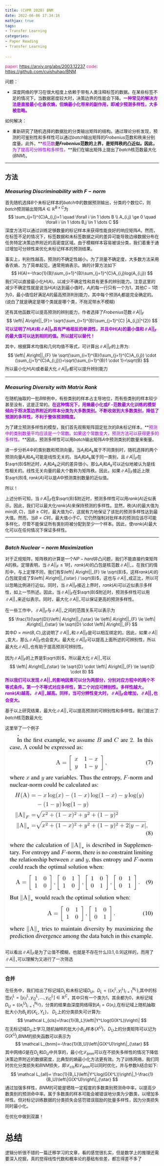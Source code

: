 ```yaml
---
title: (CVPR 2020) BNM
date: 2022-06-06 17:34:18
mathjax: true
tags:
- Transfer Learning
categories:
- Paper Reading
- Transfer Learning

---
```




<font color=VioletRed>paper</font>: https://arxiv.org/abs/2003.12237
<font color=VioletRed>code</font>:  https://github.com/cuishuhao/BNM

问题：

- 深度网络的学习在很大程度上依赖于带有人类注释标签的数据。在某些标签不足的情况下，当数据密度较大时，决策边界的性能会下降。**<font color=DarkViolet>一种常见的解决方法是直接最小化香农熵，但熵最小化带来的副作用，即减少预测多样性，大多被忽略。</font>**

如何解决：

- 重新研究了随机选择的数据批的分类输出矩阵的结构。通过理论分析发现，预测的可鉴别性和多样性可以通过$batch$输出矩阵的$Frobenius$范数和秩来分别度量。此外，**<font color=DarkViolet>核范数</font>**是$Frobenius$范数的上界，是矩阵秩的凸近似。因此，**<font color=DarkViolet>为了提高可分辨性和多样性，</font>**我们在输出矩阵上提出了$batch$核范数最大化$(BNM)$。

***

## 方法

### $Measuring \  Discriminability  \ with \  F -norm$

首先随机选择$B$个未标记样本的$batch$中的数据预测输出，分类的个数位$C$，则$batch$预测输出矩阵$A \in \mathbb R^{B \times C}$为
$$
\sum_{j=1}^{C}A_{i,j}=1 \quad \forall i \in 1 \dots B  \\
A_{i,j} \ge 0 \quad \forall i \in 1 \dots B,j \in 1 \dots C
$$
深度方法可以通过训练足够数量的标记样本来获得性能良好的响应矩阵$A$。然而，在标签不足的情况下，标签数据和未标签数据之间的差异可能导致边缘数据分布在任务特定决策边界附近的高密度区域。由于模糊样本容易被误分类，我们着重于通过增加可分辨性来优化未标记样本的预测结果。

事实上，判别性越高，预测的不确定性越小。为了测量不确定度，大多数方法采用香农熵，为了简单起见，通常用熵表示。熵的计算方法如下
$$
H(A)=-\frac{1}{B}\sum_{i=1}^{B}\sum_{j=1}^{C}A_{i,j}log(A_{i,j})
$$
我们可以直接最小化$H(A)$，以减少不确定性和具有更多的辨别能力。注意这里的减少不确定性就是说当$H(A)$达到最小值时，$A_i$的每一行只有一个为1，其他$C−1$项为0，最小值恰好满足$A$的最高预测判别能力，其中每个预测$A_i$都是完全确定的。(说白了就是确定是哪个类就是哪个类，不拖泥带水不模糊)

还有其他函数可以提高预测的辨别能力，作者选择了$Frobenius$范数$\left\| A\right||_{F}$
$$
\left\| A\right||_{F}= \sqrt{\sum_{i=1}^{B}\sum_{j=1}^{C} |A_{i,j}|^{2}}
$$
**<font color=DarkViolet>可以证明了$H(A)$和$\left\| A\right||_{F}$具有严格相反的单调性，并且中$H(A)$的最小值和$\left\| A\right||_{F}$的最大值可以达到相同的值。所以就可以替代！</font>**

其中，根据算术均值和几何均值不等式，可计算出$\left\| A\right||_{F}$的上界为:
$$
\left\| A\right||_{F} \le \sqrt{\sum_{i=1}^{B}(\sum_{j=1}^{C}A_{i,j}) \cdot (\sum_{j=1}^{C}A_{i,j})}=\sqrt{\sum_{i=1}^{B}1 \cdot 1}=\sqrt{B}
$$
所以最小化$H(A)$或者最大化$\left\| A\right||_{F}$都可以提升辨别能力

***

###  $Measuring  \ Diversity \  with \  Matrix \  Rank$

在随机抽取的一批$B$样例中，有些类别的样本占主导地位，而有些类别的样本较少甚至没有，这是正常的。**<font color=DarkViolet>在这种情况下，用熵最小化或$F$ -范数最大化训练的模型倾向于将决策边界附近的样本分类为大多数类别。不断收敛到大多数类别，降低了预测的多样性，不利于整体预测精度。</font>**

为了建立预测多样性的模型，我们首先观察矩阵固定批次的$B$未标记样本。**<font color=DarkViolet>预测中的类别数量平均应该是一个常数。如果这个常数变大，预测方法可以获得更多的多样性。</font>**因此，预测多样性可以用$batch$输出矩阵$A$中预测类别的数量来衡量。

进一步分析$A$中的类别数和预测向量。当$A_i$和$A_k$属于不同类别时，随机选择的两个预测向量$A_i$和$A_k$可能是线性无关的。当$A_i$和$A_k$属于同一类别，且$\left\| A\right||_{F}$在$\sqrt{B}$附近时，$A_i$和$A_k$之间的差异很小。那么$A_i$和$A_k$可以近似地被认为是线性相关的。线性无关向量的最大个数称为矩阵秩。因此，如果$\left\| A\right||_{F}$接近上限$\sqrt{B}$, $rank(A)$可以是$A$中预测类别数量的近似值。

所以！

上述分析可知，当$\left\| A\right||_{F}$在$\sqrt{B}$附近时，预测多样性可以用$rank(A)$近似表示。因此，我们可以最大化$rank(A)$来保持预测的多样性。显然，秩(A)的最大值为$min(B, C)$，当$B≥C$时，最大值为$C$，这就有力地保证了该批的预测多样性达到最大值。然而，当$B < C$时，最大值小于$C$，它仍然强制对批样本的预测应该尽可能多样化，尽管不能保证所有类别将被分配到至少一个样本。因此，使$rank(A)$最大化可以在任何情况下保证多样性。

***

### $Batch \ Nuclear-norm \  Maximization$

对于正规矩阵，矩阵秩的计算是一个$NP-hard$非凸问题，我们不能直接约束矩阵$A$的秩。定理表明，当$\left\| A\right||_{F} \le 1$时，$rank(A)$的凸包是核范数$\left\| A\right||_{\star}$。在我们的情形中，与上定理不同，我们有$\left\| A\right||_{F} \le \sqrt{B}$，这样$rank(A)$的凸包就变成了$\left\| A\right||_{\star} /  \sqrt{B}$，这也与$\left\| A\right||_{\star}$成正比，所以可以忽略比例进行近似。同时，当$\left\| A\right||_{F}$接近上界时，$rank(A)$可以近似表示多样性，如上一节所述。因此，当$\left\| A\right||_{F}$在$\sqrt{B}$附近时，预测多样性可以用$\left\| A\right||_{\star}$来近似表示。同时，最大化$\left\| A\right||_{\star}$可以保证更高的预测多样性。

在一些工作中，$\left\| A\right||_{F}$与$\left\| A\right||_{\star}$之间的范围关系可以表示为
$$
\frac{1}{\sqrt{D}}\left\| A\right||_{\star} \le \left\| A\right||_{F} \le \left\| A\right||_{\star} \le \sqrt{D} \cdot \left\| A\right||_{F}
$$
其中$D=min(B, C)$,这说明了$\left\| A\right||_{\star}$和$\left\| A\right||_{F}$是可以相互绑定的。因此，如果$\left\| A\right||_{\star}$变大，那么$\left\| A\right||_{F}$也会变大。最大化$\left\| A\right||_{F}$可以提高上面所述的可辨别性，所以最大化$\left\| A\right||_{\star}$也有助于提高预测可辨别性。

因为$\left\| A\right||_{F}$的上界是$\sqrt{B}$，所以最大化$\left\| A\right||_{\star}$可以
$$
\left\| A\right||_{\star} \le \sqrt{D} \cdot \left\| A\right||_{F} \le \sqrt{D \cdot B}
$$
**<font color=DarkViolet>所以我们可以发现$\left\| A\right||_{\star}$的影响因素可以分为两部分，分别对应方程中的两个不等式条件。第一个不等式对应多样性，第二个对应可辨别性。多样性越大，$rank(A)$越高，$\left\| A\right||_{\star}$越高。同样，当可分辨性变大时，$\left\| A\right||_{F}$会增加，$\left\| A\right||_{\star}$也会变大。</font>**

基于以上研究结果，最大化$\left\| A\right||_{\star}$可以提高预测的可辨别性和多样性。我们提出了$batch$核范数最大化

这里举了一个例子

![image-20220606193048170](BNM/image-20220606193048170.png)

可以看出$\left\| A\right||_{F}$是为了让值不模糊，也就是不存在什么$[0.1,0.9]$这样的，而用了$\left\| A\right||_{\star}$可以理解为又进行了一次筛选



***

### 合并

在任务中，我们给出了标记域$D_L$和未标记域$D_U$。$D_L=\left\{ (x_i^{L},y_i^{L})_{i=1}^{N_L}\right\}$,其中的标签$y_i^{L}=[y_{i1}^{L},y_{i2}^{L},\dots,y_{iC}^{L}] \in \mathbb R^{C}$，其中只有一个类为1，其余都为0，未标记域$D_U=\left\{ (x_i^{U})_{i=1}^{N_U}\right\}$，分类的结果由深度网络得到$A_i=G(x_i)$,在标记域上随机抽取批大小为$B_L$的$\left\{X_L, Y_L\right\}$， $D_L$上的分类损失可计算为:
$$
\mathcal L_{cls}=\frac{1}{B_L}\left\|Y^Llog(G(X^L))\right\|
$$
在无标记域$D_U$上学习,随机抽样的批大小$B_U$样本$\left\{X^U\right\}$，$D_U$上的分类矩阵可以记为$G(X^{U})$,$BNM$的损失函数可以表示为
$$
\mathcal L_{bnm}=-\frac{1}{B_U}\left\|G(X^U)\right\|_{\star}
$$
其中网络$G$是在$D_L$和$D_U$中共享的，最小化$\mathcal L_{bnm}$可以在不损失多样性的情况下降低决策边界附近的数据密度，比典型的熵最小化方法更有效。为了训练网络，我们同时优化分类损失和$BNM$损失，即$\mathcal L_{cls}$和$\mathcal L_{bnm}$可以同时优化，并与参数λ结合如下:
$$
\mathcal L_{all}= \frac{1}{B_L}\left\|Y^Llog(G(X^L))\right\|_1-\frac{1}{B_U}\left\|G(X^U)\right\|_{\star}
$$
通过加强多样性，$BNM$的可能是牺牲一定程度的多数类别预测命中率，以提高少数类别的预测命中率。属于多数类的样本可能会被错误地分类为少数类，以增加多样性。但对标记训练数据的分类损失会惩罚错误鼓励的批量多样性，因为分类损失同时最小化。

在优化中做到双赢！



# 总结

逻辑分析很不错的一篇迁移学习的文章，看的感觉很扎实，但是数学上的推理还需要深入挖掘，真的觉得线性代数和概率论的基础有些差，都忘得差不多了
